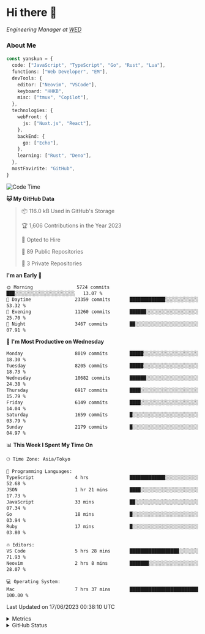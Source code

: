 # Hi there&nbsp;:wave:

<!-- ![Alt text](https://spotify-recently-played-readme.vercel.app/api?user=31kynbuubkiu3r4qh4hjuaglhfay) -->

_Engineering Manager at [WED](https://github.com/wedinc)_

### About Me

```ts
const yanskun = {
  code: ["JavaScript", "TypeScript", "Go", "Rust", "Lua"],
  functions: ["Web Developer", "EM"],
  devTools: {
    editor: ["Neovim", "VSCode"],
    keyboard: "HHKB",
    misc: ["tmux", "Copilot"],
  },
  technologies: {
    webFront: {
      js: ["Nuxt.js", "React"],
    },
    backEnd: {
      go: ["Echo"],
    },
    learning: ["Rust", "Deno"],
  },
  mostFavirite: "GitHub",
}
```

<!--START_SECTION:waka-->
![Code Time](http://img.shields.io/badge/Code%20Time-338%20hrs%2047%20mins-blue)

**🐱 My GitHub Data** 

> 📦 116.0 kB Used in GitHub's Storage 
 > 
> 🏆 1,606 Contributions in the Year 2023
 > 
> 💼 Opted to Hire
 > 
> 📜 89 Public Repositories 
 > 
> 🔑 3 Private Repositories 
 > 
**I'm an Early 🐤** 

```text
🌞 Morning                5724 commits        ███░░░░░░░░░░░░░░░░░░░░░░   13.07 % 
🌆 Daytime                23359 commits       █████████████░░░░░░░░░░░░   53.32 % 
🌃 Evening                11260 commits       ██████░░░░░░░░░░░░░░░░░░░   25.70 % 
🌙 Night                  3467 commits        ██░░░░░░░░░░░░░░░░░░░░░░░   07.91 % 
```
📅 **I'm Most Productive on Wednesday** 

```text
Monday                   8019 commits        █████░░░░░░░░░░░░░░░░░░░░   18.30 % 
Tuesday                  8205 commits        █████░░░░░░░░░░░░░░░░░░░░   18.73 % 
Wednesday                10682 commits       ██████░░░░░░░░░░░░░░░░░░░   24.38 % 
Thursday                 6917 commits        ████░░░░░░░░░░░░░░░░░░░░░   15.79 % 
Friday                   6149 commits        ████░░░░░░░░░░░░░░░░░░░░░   14.04 % 
Saturday                 1659 commits        █░░░░░░░░░░░░░░░░░░░░░░░░   03.79 % 
Sunday                   2179 commits        █░░░░░░░░░░░░░░░░░░░░░░░░   04.97 % 
```


📊 **This Week I Spent My Time On** 

```text
🕑︎ Time Zone: Asia/Tokyo

💬 Programming Languages: 
TypeScript               4 hrs               █████████████░░░░░░░░░░░░   52.68 % 
JSON                     1 hr 21 mins        ████░░░░░░░░░░░░░░░░░░░░░   17.73 % 
JavaScript               33 mins             ██░░░░░░░░░░░░░░░░░░░░░░░   07.34 % 
Go                       18 mins             █░░░░░░░░░░░░░░░░░░░░░░░░   03.94 % 
Ruby                     17 mins             █░░░░░░░░░░░░░░░░░░░░░░░░   03.80 % 

🔥 Editors: 
VS Code                  5 hrs 28 mins       ██████████████████░░░░░░░   71.93 % 
Neovim                   2 hrs 8 mins        ███████░░░░░░░░░░░░░░░░░░   28.07 % 

💻 Operating System: 
Mac                      7 hrs 37 mins       █████████████████████████   100.00 % 
```


 Last Updated on 17/06/2023 00:38:10 UTC
<!--END_SECTION:waka-->

<details>
  <summary>Metrics</summary>
  <img src="https://github.com/yanskun/yanskun/blob/main/github-metrics.svg" alt="Metrics">
</details>

<details>
  <summary>GitHub Status</summary>
  <picture>
    <source media="(prefers-color-scheme: dark)" srcset="https://raw.githubusercontent.com/yanskun/yanskun/master/profile-summary-card-output/nord_dark/0-profile-details.svg">
   <img src="https://raw.githubusercontent.com/yanskun/yanskun/master/profile-summary-card-output/default/0-profile-details.svg">
  </picture>
  <br>
  <picture>
    <source media="(prefers-color-scheme: dark)" srcset="https://raw.githubusercontent.com/yanskun/yanskun/master/profile-summary-card-output/nord_dark/1-repos-per-language.svg">
   <img src="https://raw.githubusercontent.com/yanskun/yanskun/master/profile-summary-card-output/default/1-repos-per-language.svg">
  </picture>
  <picture>
    <source media="(prefers-color-scheme: dark)" srcset="https://raw.githubusercontent.com/yanskun/yanskun/master/profile-summary-card-output/nord_dark/2-most-commit-language.svg">
   <img src="https://raw.githubusercontent.com/yanskun/yanskun/master/profile-summary-card-output/default/2-most-commit-language.svg">
  </picture>
  <br>
  <picture>
    <source media="(prefers-color-scheme: dark)" srcset="https://raw.githubusercontent.com/yanskun/yanskun/master/profile-summary-card-output/nord_dark/3-stats.svg">
   <img src="https://raw.githubusercontent.com/yanskun/yanskun/master/profile-summary-card-output/default/3-stats.svg">
  </picture>
  <picture>
    <source media="(prefers-color-scheme: dark)" srcset="https://raw.githubusercontent.com/yanskun/yanskun/master/profile-summary-card-output/nord_dark/4-productive-time.svg">
   <img src="https://raw.githubusercontent.com/yanskun/yanskun/master/profile-summary-card-output/default/4-productive-time.svg">
  </picture>
</details>
